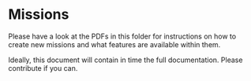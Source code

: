 # Missions

Please have a look at the PDFs in this folder for instructions on how to create new missions and what features are available within them.

Ideally, this document will contain in time the full documentation. Please contribute if you can.